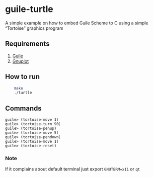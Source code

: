 # guile-turtle
A simple example on how to embed Guile Scheme to C using a simple “Tortoise” graphics program

## Requirements
1. [Guile](https://www.gnu.org/software/guile/)
2. [Gnuplot](http://www.gnuplot.info/)

## How to run

```bash
	make
	./turtle
```

## Commands
```
guile> (tortoise-move 1)
guile> (tortoise-turn 90)
guile> (tortoise-penup)
guile> (tortoise-move 5)
guile> (tortoise-pendown)
guile> (tortoise-move 1)
guile> (tortoise-reset)
```

### Note
If it complains about default terminal just export `GNUTERM=x11` or `qt`
